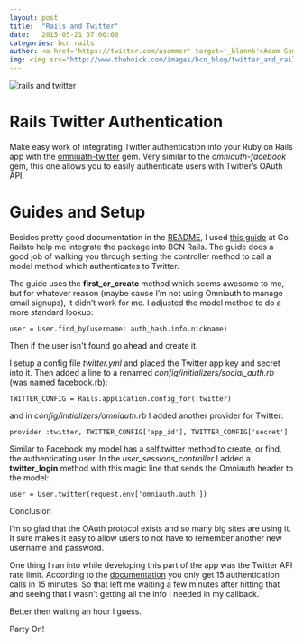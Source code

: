 ```yaml
---
layout: post
title:  "Rails and Twitter"
date:   2015-05-21 07:00:00
categories: bcn rails
author: <a href='https://twitter.com/asommer' target='_blannk'>Adam Sommer</a>
img: <img src="http://www.thehoick.com/images/bcn_blog/twitter_and_rails.png" title="Rails and Twitter" alt='rails and twitter' class="post-image"/>
---
```


<img src="http://www.thehoick.com/images/bcn_blog/twitter_and_rails.png" title="Rails and Twitter" alt='rails and twitter' class="post-image"/>

# Rails Twitter Authentication

Make easy work of integrating Twitter authentication into your Ruby on Rails app with the [omniuath-twitter](https://github.com/arunagw/omniauth-twitter) gem.  Very similar to the *omniauth-facebook* gem, this one allows you to easily authenticate users with Twitter’s OAuth API.
<!--more-->

# Guides and Setup

Besides pretty good documentation in the [README](https://github.com/arunagw/omniauth-twitter/blob/master/README.md), I used [this guide](https://gorails.com/episodes/omniauth-twitter-sign-in) at Go Railsto help me integrate the package into BCN Rails.  The guide does a good job of walking you through setting the controller method to call a model method which authenticates to Twitter.

The guide uses the **first_or_create** method which seems awesome to me, but for whatever reason (maybe cause I’m not using Omniauth to manage email signups), it didn’t work for me.  I adjusted the model method to do a more standard lookup:

```
user = User.find_by(username: auth_hash.info.nickname)
```

Then if the user isn't found go ahead and create it.

I setup a config file *twitter.yml* and placed the Twitter app key and secret into it.  Then added a line to a renamed *config/initializers/social_auth.rb* (was named facebook.rb):

```
TWITTER_CONFIG = Rails.application.config_for(:twitter)
```

and in *config/initializers/omniauth.rb* I added another provider for Twitter:

```
provider :twitter, TWITTER_CONFIG['app_id'], TWITTER_CONFIG['secret']
```

Similar to Facebook my model has a self.twitter method to create, or find, the authenticating user.  In the *user_sessions_controller* I added a **twitter_login** method with this magic line that sends the Omniauth header to the model:

```
user = User.twitter(request.env['omniauth.auth'])
```

Conclusion

I’m so glad that the OAuth protocol exists and so many big sites are using it.  It sure makes it easy to allow users to not have to remember another new username and password.

One thing I ran into while developing this part of the app was the Twitter API rate limit. According to the [documentation](https://dev.twitter.com/rest/public/rate-limiting) you only get 15 authentication calls in 15 minutes.  So that left me waiting a few minutes after hitting that and seeing that I wasn’t getting all the info I needed in my callback.

Better then waiting an hour I guess.

Party On!

